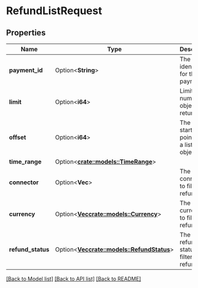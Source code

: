 # RefundListRequest

## Properties

Name | Type | Description | Notes
------------ | ------------- | ------------- | -------------
**payment_id** | Option<**String**> | The identifier for the payment | [optional]
**limit** | Option<**i64**> | Limit on the number of objects to return | [optional]
**offset** | Option<**i64**> | The starting point within a list of objects | [optional]
**time_range** | Option<[**crate::models::TimeRange**](TimeRange.md)> |  | [optional]
**connector** | Option<**Vec<String>**> | The list of connectors to filter refunds list | [optional]
**currency** | Option<[**Vec<crate::models::Currency>**](Currency.md)> | The list of currencies to filter refunds list | [optional]
**refund_status** | Option<[**Vec<crate::models::RefundStatus>**](RefundStatus.md)> | The list of refund statuses to filter refunds list | [optional]

[[Back to Model list]](../README.md#documentation-for-models) [[Back to API list]](../README.md#documentation-for-api-endpoints) [[Back to README]](../README.md)


